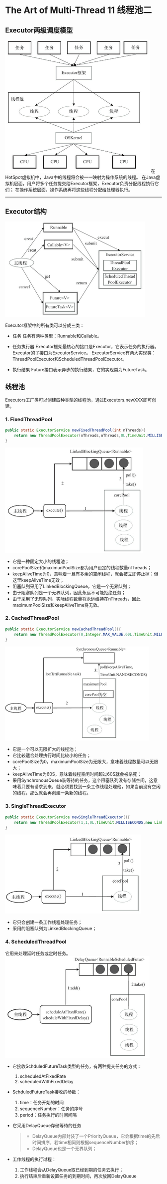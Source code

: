 # The Art of Multi-Thread 11 线程池二

## Executor两级调度模型
![Image](https://github.com/WhiteSmithFloyd/ress/blob/master/imgs/art_thread/art_thread_11_1.jpg)
在HotSpot虚拟机中，Java中的线程将会被一一映射为操作系统的线程。 
在Java虚拟机层面，用户将多个任务提交给Executor框架，Executor负责分配线程执行它们； 
在操作系统层面，操作系统再将这些线程分配给处理器执行。


*** 

## Executor结构
![Image](https://github.com/WhiteSmithFloyd/ress/blob/master/imgs/art_thread/art_thread_11_2.jpg)

Executor框架中的所有类可以分成三类：
+ 任务 
任务有两种类型：Runnable和Callable。   

+ 任务执行器 
Executor框架最核心的接口是Executor，它表示任务的执行器。 
Executor的子接口为ExecutorService。 
ExecutorService有两大实现类：ThreadPoolExecutor和ScheduledThreadPoolExecutor。

+ 执行结果 
Future接口表示异步的执行结果，它的实现类为FutureTask。


## 线程池
Executors工厂类可以创建四种类型的线程池，通过Executors.newXXX即可创建。

### 1. FixedThreadPool
```java
public static ExecutorService newFixedThreadPool(int nThreads){
    return new ThreadPoolExecutor(nThreads,nThreads,0L,TimeUnit.MILLISECONDS,new LinkedBlockingQueue<Runnable>());
}
```
![Image](https://github.com/WhiteSmithFloyd/ress/blob/master/imgs/art_thread/art_thread_11_3.jpg)
+ 它是一种固定大小的线程池；
+ corePoolSize和maximunPoolSize都为用户设定的线程数量nThreads；
+ keepAliveTime为0，意味着一旦有多余的空闲线程，就会被立即停止掉；但这里keepAliveTime无效；
+ 阻塞队列采用了LinkedBlockingQueue，它是一个无界队列；
+ 由于阻塞队列是一个无界队列，因此永远不可能拒绝任务；
+ 由于采用了无界队列，实际线程数量将永远维持在nThreads，因此maximumPoolSize和keepAliveTime将无效。


### 2. CachedThreadPool
```java
public static ExecutorService newCachedThreadPool(){
    return new ThreadPoolExecutor(0,Integer.MAX_VALUE,60L,TimeUnit.MILLISECONDS,new SynchronousQueue<Runnable>());
}
```
![Image](https://github.com/WhiteSmithFloyd/ress/blob/master/imgs/art_thread/art_thread_11_4.jpg)
+ 它是一个可以无限扩大的线程池；
+ 它比较适合处理执行时间比较小的任务；
+ corePoolSize为0，maximumPoolSize为无限大，意味着线程数量可以无限大；
+ keepAliveTime为60S，意味着线程空闲时间超过60S就会被杀死；
+ 采用SynchronousQueue装等待的任务，这个阻塞队列没有存储空间，这意味着只要有请求到来，就必须要找到一条工作线程处理他，如果当前没有空闲的线程，那么就会再创建一条新的线程。


### 3. SingleThreadExecutor
```java
public static ExecutorService newSingleThreadExecutor(){
    return new ThreadPoolExecutor(1,1,0L,TimeUnit.MILLISECONDS,new LinkedBlockingQueue<Runnable>());
}
```
![Image](https://github.com/WhiteSmithFloyd/ress/blob/master/imgs/art_thread/art_thread_11_5.jpg)
+ 它只会创建一条工作线程处理任务；
+ 采用的阻塞队列为LinkedBlockingQueue；


###  4. ScheduledThreadPool
它用来处理延时任务或定时任务。
![Image](https://github.com/WhiteSmithFloyd/ress/blob/master/imgs/art_thread/art_thread_11_6.jpg)


+ 它接收SchduledFutureTask类型的任务，有两种提交任务的方式：
  1. scheduledAtFixedRate
  2. scheduledWithFixedDelay
  
+ SchduledFutureTask接收的参数：
  1. time：任务开始的时间
  2. sequenceNumber：任务的序号
  3. period：任务执行的时间间隔
  
+ 它采用DelayQueue存储等待的任务
  > + DelayQueue内部封装了一个PriorityQueue，它会根据time的先后时间排序，若time相同则根据sequenceNumber排序；
  > + DelayQueue也是一个无界队列；

+ 工作线程的执行过程：
  1. 工作线程会从DelayQueue取已经到期的任务去执行；
  2. 执行结束后重新设置任务的到期时间，再次放回DelayQueue




